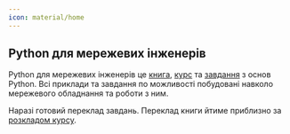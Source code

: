 ```yaml
---
icon: material/home
---
```


## Python для мережевих інженерів

Python для мережевих інженерів це [книга](/book/), [курс](/course/) та
[завдання](/tasks/) з основ Python. Всі приклади та завдання по можливості
побудовані навколо мережевого обладнання та роботи з ним.

Наразі готовий переклад завдань. Переклад книги йтиме приблизно за
[розкладом курсу](/course/schedule/).
